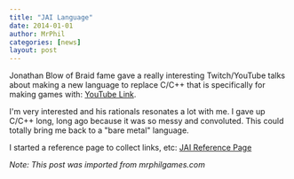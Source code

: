 ```yaml
---
title: "JAI Language"
date: 2014-01-01
author: MrPhil
categories: [news]
layout: post
---
```


Jonathan Blow of Braid fame gave a really interesting Twitch/YouTube talks about making a new language to replace C/C++ that is specifically for making games with: [YouTube Link](https://www.youtube.com/watch?v=TH9VCN6UkyQ).

I'm very interested and his rationals resonates a lot with me. I gave up C/C++ long, long ago because it was so messy and convoluted. This could totally bring me back to a "bare metal" language.

I started a reference page to collect links, etc: [JAI Reference Page](http://www.mrphilgames.com/jai/)

*Note: This post was imported from mrphilgames.com*